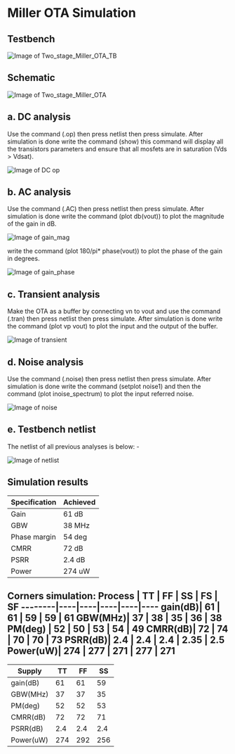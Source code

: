 # Miller OTA Simulation

## Testbench

![Image of Two_stage_Miller_OTA_TB](https://github.com/mabrains/Analog_blocks/blob/main/Analog_Blocks/OTA/Images/Miller_OTA/Transistor5v/Two_stage_TB.png)

## Schematic

![Image of Two_stage_Miller_OTA](https://github.com/mabrains/Analog_blocks/blob/main/Analog_Blocks/OTA/Images/Miller_OTA/Transistor5v/Two_stage_sch.png)

## a. DC analysis

Use the command (.op) then press netlist then press simulate. After simulation is done write the command (show) this command will display all the transistors parameters
and ensure that all mosfets are in saturation (Vds > Vdsat).

![Image of DC op](https://github.com/mabrains/Analog_blocks/blob/main/Analog_Blocks/OTA/Images/Miller_OTA/Transistor5v/Two_stage_DC%20operating%20point.png)

## b. AC analysis

Use the command (.AC) then press netlist then press simulate. After simulation is done write the command (plot db(vout)) to plot the magnitude of the gain in dB.

![Image of gain_mag](https://github.com/mabrains/Analog_blocks/blob/main/Analog_Blocks/OTA/Images/Miller_OTA/Transistor5v/Two_stage_Gain_dB.png)

write the command (plot 180/pi* phase(vout)) to plot the phase of the gain in degrees.

![Image of gain_phase](https://github.com/mabrains/Analog_blocks/blob/main/Analog_Blocks/OTA/Images/Miller_OTA/Transistor5v/Two_stage_gain_phase.png)

## c. Transient analysis

Make the OTA as a buffer by connecting vn to vout and use the command (.tran) then press netlist then press simulate. After simulation is done write the command (plot vp vout)
to plot the input and the output of the buffer.

![Image of transient](https://github.com/mabrains/Analog_blocks/blob/main/Analog_Blocks/OTA/Images/Miller_OTA/Transistor1.8v/Two_stage_Transient.png)

## d. Noise analysis

Use the command (.noise) then press netlist then press simulate. After simulation is done write the command (setplot noise1) and then the command (plot inoise_spectrum)
to plot the input referred noise.

![Image of noise](https://github.com/mabrains/Analog_blocks/blob/main/Analog_Blocks/OTA/Images/Miller_OTA/Transistor5v/Two_stage_IRN_spectrum.png)

## e. Testbench netlist

The netlist of all previous analyses is below: -

![Image of netlist](https://github.com/mabrains/Analog_blocks/blob/main/Analog_Blocks/OTA/Images/Miller_OTA/Transistor5v/TB_netlist.png)

## Simulation results

Specification | Achieved
------------- | ---------
Gain          | 61 dB
GBW           | 38 MHz
Phase margin  | 54 deg
CMRR          | 72 dB
PSRR          | 2.4 dB
Power         | 274 uW

Corners simulation: 
Process | TT | FF | SS | FS | SF
--------|----|----|----|----|----
gain(dB)| 61 | 61 | 59 | 59 | 61
GBW(MHz)| 37 | 38 | 35 | 36 | 38
PM(deg) | 52 | 50 | 53 | 54 | 49
CMRR(dB)| 72 | 74 | 70 | 70 | 73
PSRR(dB)| 2.4 | 2.4 | 2.4 | 2.35 | 2.5
Power(uW)| 274 | 277 | 271 | 277 | 271
--------------------------------- 
Supply  | TT | FF | SS 
--------|----|----|----
gain(dB)| 61 | 61 | 59 
GBW(MHz)| 37 | 37 | 35 
PM(deg) | 52 | 52 | 53
CMRR(dB)| 72 | 72 | 71 
PSRR(dB)| 2.4 | 2.4 | 2.4 
Power(uW)| 274 | 292 | 256 
